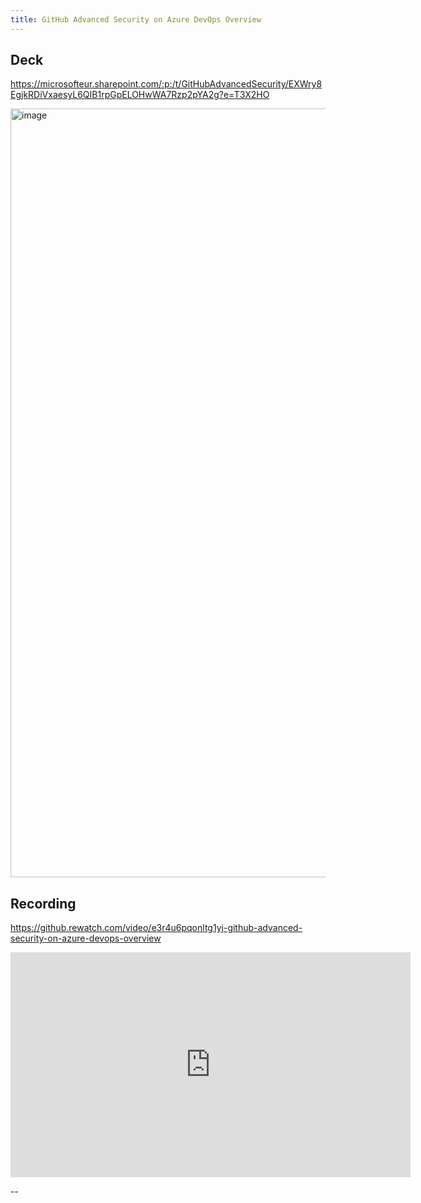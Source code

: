 ```yaml
---
title: GitHub Advanced Security on Azure DevOps Overview
---
```


## Deck
https://microsofteur.sharepoint.com/:p:/t/GitHubAdvancedSecurity/EXWry8EgjkRDiVxaesyL6QIB1rpGpELOHwWA7Rzp2pYA2g?e=T3X2HO

<img width="1230" alt="image" src="https://user-images.githubusercontent.com/46729371/224400115-caa1094e-67f3-4309-9002-f9e9405b6c4c.png">


## Recording
https://github.rewatch.com/video/e3r4u6pqonltg1yj-github-advanced-security-on-azure-devops-overview

<iframe width="640" height="360" src="https://github.rewatch.com/video/embed/5jkjwmifzi7wk06h" allowfullscreen frameborder="0"></iframe>

--
